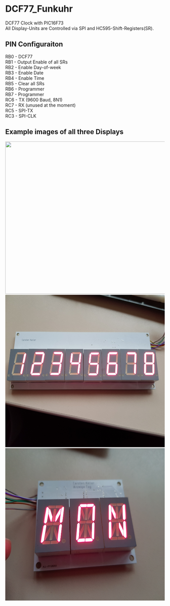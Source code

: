 # DCF77_Funkuhr
DCF77 Clock with PIC16F73  
All Display-Units are Controlled via SPI and HC595-Shift-Registers(SR).

## PIN Configuraiton
RB0 - DCF77  
RB1 - Output Enable of all SRs  
RB2 - Enable Day-of-week  
RB3 - Enable Date  
RB4 - Enable Time  
RB5 - Clear all SRs  
RB6 - Programmer  
RB7 - Programmer  
RC6 - TX (9600 Baud, 8N1)  
RC7 - RX (unused at the moment)  
RC5 - SPI-TX  
RC3 - SPI-CLK  

## Example images of all three Displays
<img src="images/Time.jpg" width="600" height="480" />  
<img src="images/Date.jpg" width="600" height="480" />  
<img src="images/DayOfWeek.jpg" width="600" height="480" />  
